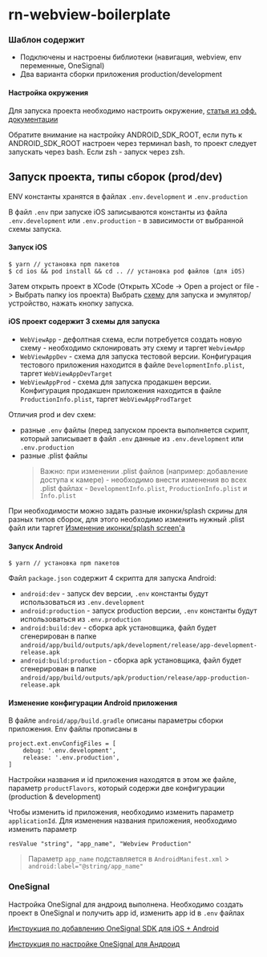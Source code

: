 # rn-webview-boilerplate

### Шаблон содержит

- Подключены и настроены библиотеки (навигация, webview, env переменные, OneSignal)
- Два варианта сборки приложения production/development

#### Настройка окружения

Для запуска проекта необходимо настроить окружение, [статья из офф. документации](https://reactnative.dev/docs/environment-setup)

Обратите внимание на настройку ANDROID_SDK_ROOT, если путь к ANDROID_SDK_ROOT настроен через терминал bash, то проект следует запускать через bash. Если zsh - запуск через zsh.

## Запуск проекта, типы сборок (prod/dev)

ENV константы хранятся в файлах `.env.development` и `.env.production`

В файл `.env` при запуске iOS записываются константы из файла `.env.development` или `.env.production` - в зависимости от выбранной схемы запуска.

#### Запуск iOS

```
$ yarn // установка npm пакетов
$ cd ios && pod install && cd .. // установка pod файлов (для iOS)
```

Затем открыть проект в XCode (Открыть XCode -> Open a project or file -> Выбрать папку ios проекта)
Выбрать [схему](https://monosnap.com/file/ivh3YGzl7B2vWuLzWNx0IaTNeWT6rO) для запуска и эмулятор/устройство, нажать кнопку запуска.

#### iOS проект содержит 3 схемы для запуска

- `WebViewApp` - дефолтная схема, если потребуется создать новую схему - необходимо склонировать эту схему и таргет `WebviewApp`
- `WebViewAppDev` - схема для запуска тестовой версии.
  Конфигурация тестового приложения находится в файле `DevelopmentInfo.plist`, таргет `WebViewAppDevTarget`
- `WebViewAppProd` - схема для запуска продакшен версии.
  Конфигурация продакшен приложения находится в файле `ProductionInfo.plist`, таргет `WebViewAppProdTarget`

Отличия prod и dev схем:

- разные `.env` файлы (перед запуском проекта выполняется скрипт, который записывает в файл `.env` данные из `.env.development` или `.env.production`
- разные .plist файлы
  > Важно: при изменении .plist файлов (например: добавление доступа к камере) - необходимо внести изменения во всех .plist файлах - `DevelopmentInfo.plist`, `ProductionInfo.plist` и `Info.plist`

При необходимости можно задать разные иконки/splash скрины для разных типов сборок, для этого необходимо изменить нужный .plist файл или таргет [Изменение иконки/splash screen'а](https://monosnap.com/file/J85IhyKaBd6wZGobOESpTFEKm7zBIo)

#### Запуск Android

```
$ yarn // установка npm пакетов
```

Файл `package.json` содержит 4 скрипта для запуска Android:

- `android:dev` - запуск dev версии, `.env` константы будут использоваться из `.env.development`
- `android:production` - запуск production версии, `.env` константы будут использоваться из `.env.production`
- `android:build:dev` - сборка apk установщика, файл будет сгенерирован в папке `android/app/build/outputs/apk/development/release/app-development-release.apk`
- `android:build:production` - сборка apk установщика, файл будет сгенерирован в папке `android/app/build/outputs/apk/production/release/app-production-release.apk`

#### Изменение конфигурации Android приложения

В файле `android/app/build.gradle` описаны параметры сборки приложения. Env файлы прописаны в

    project.ext.envConfigFiles = [
        debug: '.env.development',
        release: '.env.production',
    ]

Настройки названия и id приложения находятся в этом же файле, параметр `productFlavors`, который содержи две конфигурации (production & development)

Чтобы изменить id приложения, необходимо изменить параметр `applicationId`.
Для изменения названия приложения, необходимо изменить параметр

    resValue "string", "app_name", "Webview Production"

> Параметр `app_name` подставляется в `AndroidManifest.xml` > `android:label="@string/app_name"`

### OneSignal

Настройка OneSignal для андроид выполнена. Необходимо создать проект в OneSignal и получить app id, изменить app id в `.env` файлах

[Инструкция по добавлению OneSignal SDK для iOS + Android](https://documentation.onesignal.com/docs/react-native-sdk-setup)

[Инструкция по настройке OneSignal для Андроид](https://documentation.onesignal.com/docs/generate-a-google-server-api-key)
